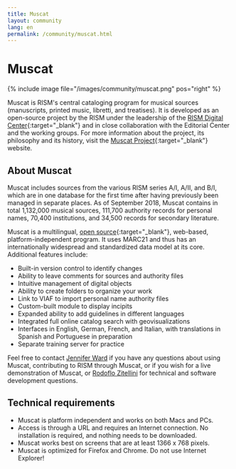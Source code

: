 ```yaml
---
title: Muscat
layout: community
lang: en
permalink: /community/muscat.html
---
```


# Muscat

{% include image file="/images/community/muscat.png" pos="right" %}

Muscat is RISM's central cataloging program for musical sources (manuscripts, printed music, libretti, and treatises). It is developed as an open-source project by the RISM under the leadership of the [RISM Digital Center](https://rism.digital){:target="_blank"} and in close collaboration with the Editorial Center and the working groups. For more information about the project, its philosophy and its history, visit the [Muscat Project](http://muscat-project.org/history.html){:target="_blank"} website.

## About Muscat

Muscat includes sources from the various RISM series A/I, A/II, and B/I, which are in one database for the first time after having previously been managed in separate places. As of September 2018, Muscat contains in total 1,132,000 musical sources, 111,700 authority records for personal names, 70,400 institutions, and 34,500 records for secondary literature.

Muscat is a multilingual, [open source](https://github.com/rism-ch/muscat){:target="_blank"}, web-based, platform-independent program. It uses MARC21 and thus has an internationally widespread and standardized data model at its core. Additional features include:
* Built-in version control to identify changes
* Ability to leave comments for sources and authority files
* Intuitive management of digital objects
* Ability to create folders to organize your work
* Link to VIAF to import personal name authority files
* Custom-built module to display incipits
* Expanded ability to add guidelines in different languages
* Integrated full online catalog search with geovisualizations
* Interfaces in English, German, French, and Italian, with translations in Spanish and Portuguese in preparation
* Separate training server for practice

Feel free to contact [Jennifer Ward](mailto:jennifer.ward@rism.info) if you have any questions about using Muscat, contributing to RISM through Muscat, or if you wish for a live demonstration of Muscat, or [Rodoflo Zitellini](mailto:rodolfo.zitellini@rism.digital) for technical and software development questions.

## Technical requirements

* Muscat is platform independent and works on both Macs and PCs.
* Access is through a URL and requires an Internet connection. No installation is required, and nothing needs to be downloaded.
* Muscat works best on screens that are at least 1366 x 768 pixels.
* Muscat is optimized for Firefox and Chrome. Do not use Internet Explorer!
